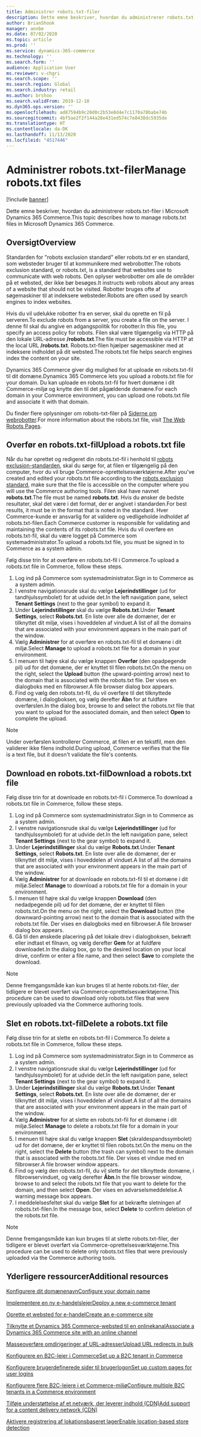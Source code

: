 ```yaml
---
title: Administrer robots.txt-filer
description: Dette emne beskriver, hvordan du administrerer robots.txt-filer i Microsoft Dynamics 365 Commerce.
author: BrianShook
manager: annbe
ms.date: 07/02/2020
ms.topic: article
ms.prod: ''
ms.service: dynamics-365-commerce
ms.technology: ''
ms.search.form: ''
audience: Application User
ms.reviewer: v-chgri
ms.search.scope: ''
ms.search.region: Global
ms.search.industry: retail
ms.author: brshoo
ms.search.validFrom: 2019-12-18
ms.dyn365.ops.version: ''
ms.openlocfilehash: ad87594b9c20d0c2b53e8d4e7c1170a78babe74b
ms.sourcegitcommit: 4bf5ae2f2f144a28e431ed574c7e8438dc5935de
ms.translationtype: HT
ms.contentlocale: da-DK
ms.lasthandoff: 11/13/2020
ms.locfileid: "4517446"
---
```

# <a name="manage-robotstxt-files"></a><span data-ttu-id="2b1b4-103">Administrer robots.txt-filer</span><span class="sxs-lookup"><span data-stu-id="2b1b4-103">Manage robots.txt files</span></span>


[!include [banner](includes/banner.md)]

<span data-ttu-id="2b1b4-104">Dette emne beskriver, hvordan du administrerer robots.txt-filer i Microsoft Dynamics 365 Commerce.</span><span class="sxs-lookup"><span data-stu-id="2b1b4-104">This topic describes how to manage robots.txt files in Microsoft Dynamics 365 Commerce.</span></span>

## <a name="overview"></a><span data-ttu-id="2b1b4-105">Oversigt</span><span class="sxs-lookup"><span data-stu-id="2b1b4-105">Overview</span></span>

<span data-ttu-id="2b1b4-106">Standarden for "robots exclusion standard" eller robots.txt er en standard, som websteder bruger til at kommunikere med webrobotter.</span><span class="sxs-lookup"><span data-stu-id="2b1b4-106">The robots exclusion standard, or robots.txt, is a standard that websites use to communicate with web robots.</span></span> <span data-ttu-id="2b1b4-107">Den oplyser webrobotter om alle de områder på et websted, der ikke bør besøges.</span><span class="sxs-lookup"><span data-stu-id="2b1b4-107">It instructs web robots about any areas of a website that should not be visited.</span></span> <span data-ttu-id="2b1b4-108">Robotter bruges ofte af søgemaskiner til at indeksere websteder.</span><span class="sxs-lookup"><span data-stu-id="2b1b4-108">Robots are often used by search engines to index websites.</span></span>

<span data-ttu-id="2b1b4-109">Hvis du vil udelukke robotter fra en server, skal du oprette en fil på serveren.</span><span class="sxs-lookup"><span data-stu-id="2b1b4-109">To exclude robots from a server, you create a file on the server.</span></span> <span data-ttu-id="2b1b4-110">I denne fil skal du angive en adgangspolitik for robotter.</span><span class="sxs-lookup"><span data-stu-id="2b1b4-110">In this file, you specify an access policy for robots.</span></span> <span data-ttu-id="2b1b4-111">Filen skal være tilgængelig via HTTP på den lokale URL-adresse **/robots.txt**.</span><span class="sxs-lookup"><span data-stu-id="2b1b4-111">The file must be accessible via HTTP at the local URL **/robots.txt**.</span></span> <span data-ttu-id="2b1b4-112">Robots.txt-filen hjælper søgemaskiner med at indeksere indholdet på dit websted.</span><span class="sxs-lookup"><span data-stu-id="2b1b4-112">The robots.txt file helps search engines index the content on your site.</span></span>

<span data-ttu-id="2b1b4-113">Dynamics 365 Commerce giver dig mulighed for at uploade en robots.txt-fil til dit domæne.</span><span class="sxs-lookup"><span data-stu-id="2b1b4-113">Dynamics 365 Commerce lets you upload a robots.txt file for your domain.</span></span> <span data-ttu-id="2b1b4-114">Du kan uploade en robots.txt-fil for hvert domæne i dit Commerce-miljø og knytte den til det pågældende domæne.</span><span class="sxs-lookup"><span data-stu-id="2b1b4-114">For each domain in your Commerce environment, you can upload one robots.txt file and associate it with that domain.</span></span>

<span data-ttu-id="2b1b4-115">Du finder flere oplysninger om robots-txt-filer på [Siderne om webrobotter](https://www.robotstxt.org/).</span><span class="sxs-lookup"><span data-stu-id="2b1b4-115">For more information about the robots.txt file, visit [The Web Robots Pages](https://www.robotstxt.org/).</span></span>

## <a name="upload-a-robotstxt-file"></a><span data-ttu-id="2b1b4-116">Overfør en robots.txt-fil</span><span class="sxs-lookup"><span data-stu-id="2b1b4-116">Upload a robots.txt file</span></span>

<span data-ttu-id="2b1b4-117">Når du har oprettet og redigeret din robots.txt-fil i henhold til [robots exclusion-standarden](https://www.robotstxt.org/orig.html), skal du sørge for, at filen er tilgængelig på den computer, hvor du vil bruge Commerce-oprettelsesværktøjerne.</span><span class="sxs-lookup"><span data-stu-id="2b1b4-117">After you've created and edited your robots.txt file according to the [robots exclusion standard](https://www.robotstxt.org/orig.html), make sure that the file is accessible on the computer where you will use the Commerce authoring tools.</span></span> <span data-ttu-id="2b1b4-118">Filen skal have navnet **robots.txt**.</span><span class="sxs-lookup"><span data-stu-id="2b1b4-118">The file must be named **robots.txt**.</span></span> <span data-ttu-id="2b1b4-119">Hvis du ønsker de bedste resultater, skal det være i det format, der er angivet i standarden.</span><span class="sxs-lookup"><span data-stu-id="2b1b4-119">For best results, it must be in the format that is noted in the standard.</span></span> <span data-ttu-id="2b1b4-120">Hver Commerce-kunde er ansvarlig for at validere og vedligeholde indholdet af robots.txt-filen.</span><span class="sxs-lookup"><span data-stu-id="2b1b4-120">Each Commerce customer is responsible for validating and maintaining the contents of its robots.txt file.</span></span> <span data-ttu-id="2b1b4-121">Hvis du vil overføre en robots.txt-fil, skal du være logget på Commerce som systemadministrator.</span><span class="sxs-lookup"><span data-stu-id="2b1b4-121">To upload a robots.txt file, you must be signed in to Commerce as a system admin.</span></span>

<span data-ttu-id="2b1b4-122">Følg disse trin for at overføre en robots.txt-fil i Commerce.</span><span class="sxs-lookup"><span data-stu-id="2b1b4-122">To upload a robots.txt file in Commerce, follow these steps.</span></span>

1. <span data-ttu-id="2b1b4-123">Log ind på Commerce som systemadministrator.</span><span class="sxs-lookup"><span data-stu-id="2b1b4-123">Sign in to Commerce as a system admin.</span></span>
2. <span data-ttu-id="2b1b4-124">I venstre navigationsrude skal du vælge **Lejerindstillinger** (ud for tandhjulssymbolet) for at udvide det.</span><span class="sxs-lookup"><span data-stu-id="2b1b4-124">In the left navigation pane, select **Tenant Settings** (next to the gear symbol) to expand it.</span></span>
3. <span data-ttu-id="2b1b4-125">Under **Lejerindstillinger** skal du vælge **Robots.txt**.</span><span class="sxs-lookup"><span data-stu-id="2b1b4-125">Under **Tenant Settings**, select **Robots.txt**.</span></span> <span data-ttu-id="2b1b4-126">En liste over alle de domæner, der er tilknyttet dit miljø, vises i hoveddelen af vinduet.</span><span class="sxs-lookup"><span data-stu-id="2b1b4-126">A list of all the domains that are associated with your environment appears in the main part of the window.</span></span>
4. <span data-ttu-id="2b1b4-127">Vælg **Administrer** for at overføre en robots.txt-fil til et domæne i dit miljø.</span><span class="sxs-lookup"><span data-stu-id="2b1b4-127">Select **Manage** to upload a robots.txt file for a domain in your environment.</span></span>
5. <span data-ttu-id="2b1b4-128">I menuen til højre skal du vælge knappen **Overfør** (den opadpegende pil) ud for det domæne, der er knyttet til filen robots.txt.</span><span class="sxs-lookup"><span data-stu-id="2b1b4-128">On the menu on the right, select the **Upload** button (the upward-pointing arrow) next to the domain that is associated with the robots.txt file.</span></span> <span data-ttu-id="2b1b4-129">Der vises en dialogboks med en filbrowser.</span><span class="sxs-lookup"><span data-stu-id="2b1b4-129">A file browser dialog box appears.</span></span>
6. <span data-ttu-id="2b1b4-130">Find og vælg den robots.txt-fil, du vil overføre til det tilknyttede domæne, i dialogboksen, og vælg derefter **Åbn** for at fuldføre overførslen.</span><span class="sxs-lookup"><span data-stu-id="2b1b4-130">In the dialog box, browse to and select the robots.txt file that you want to upload for the associated domain, and then select **Open** to complete the upload.</span></span>

> [!NOTE] 
> <span data-ttu-id="2b1b4-131">Under overførslen kontrollerer Commerce, at filen er en tekstfil, men den validerer ikke filens indhold.</span><span class="sxs-lookup"><span data-stu-id="2b1b4-131">During upload, Commerce verifies that the file is a text file, but it doesn't validate the file's contents.</span></span>

## <a name="download-a-robotstxt-file"></a><span data-ttu-id="2b1b4-132">Download en robots.txt-fil</span><span class="sxs-lookup"><span data-stu-id="2b1b4-132">Download a robots.txt file</span></span>

<span data-ttu-id="2b1b4-133">Følg disse trin for at downloade en robots.txt-fil i Commerce.</span><span class="sxs-lookup"><span data-stu-id="2b1b4-133">To download a robots.txt file in Commerce, follow these steps.</span></span>

1. <span data-ttu-id="2b1b4-134">Log ind på Commerce som systemadministrator.</span><span class="sxs-lookup"><span data-stu-id="2b1b4-134">Sign in to Commerce as a system admin.</span></span>
2. <span data-ttu-id="2b1b4-135">I venstre navigationsrude skal du vælge **Lejerindstillinger** (ud for tandhjulssymbolet) for at udvide det.</span><span class="sxs-lookup"><span data-stu-id="2b1b4-135">In the left navigation pane, select **Tenant Settings** (next to the gear symbol) to expand it.</span></span>
3. <span data-ttu-id="2b1b4-136">Under **Lejerindstillinger** skal du vælge **Robots.txt**.</span><span class="sxs-lookup"><span data-stu-id="2b1b4-136">Under **Tenant Settings**, select **Robots.txt**.</span></span> <span data-ttu-id="2b1b4-137">En liste over alle de domæner, der er tilknyttet dit miljø, vises i hoveddelen af vinduet.</span><span class="sxs-lookup"><span data-stu-id="2b1b4-137">A list of all the domains that are associated with your environment appears in the main part of the window.</span></span>
4. <span data-ttu-id="2b1b4-138">Vælg **Administrer** for at downloade en robots.txt-fil til et domæne i dit miljø.</span><span class="sxs-lookup"><span data-stu-id="2b1b4-138">Select **Manage** to download a robots.txt file for a domain in your environment.</span></span>
5. <span data-ttu-id="2b1b4-139">I menuen til højre skal du vælge knappen **Download** (den nedadpegende pil) ud for det domæne, der er knyttet til filen robots.txt.</span><span class="sxs-lookup"><span data-stu-id="2b1b4-139">On the menu on the right, select the **Download** button (the downward-pointing arrow) next to the domain that is associated with the robots.txt file.</span></span> <span data-ttu-id="2b1b4-140">Der vises en dialogboks med en filbrowser.</span><span class="sxs-lookup"><span data-stu-id="2b1b4-140">A file browser dialog box appears.</span></span>
6. <span data-ttu-id="2b1b4-141">Gå til den ønskede placering på det lokale drev i dialogboksen, bekræft eller indtast et filnavn, og vælg derefter **Gem** for at fuldføre downloadet.</span><span class="sxs-lookup"><span data-stu-id="2b1b4-141">In the dialog box, go to the desired location on your local drive, confirm or enter a file name, and then select **Save** to complete the download.</span></span>

> [!NOTE]
> <span data-ttu-id="2b1b4-142">Denne fremgangsmåde kan kun bruges til at hente robots.txt-filer, der tidligere er blevet overført via Commerce-oprettelsesværktøjerne.</span><span class="sxs-lookup"><span data-stu-id="2b1b4-142">This procedure can be used to download only robots.txt files that were previously uploaded via the Commerce authoring tools.</span></span>

## <a name="delete-a-robotstxt-file"></a><span data-ttu-id="2b1b4-143">Slet en robots.txt-fil</span><span class="sxs-lookup"><span data-stu-id="2b1b4-143">Delete a robots.txt file</span></span>

<span data-ttu-id="2b1b4-144">Følg disse trin for at slette en robots.txt-fil i Commerce.</span><span class="sxs-lookup"><span data-stu-id="2b1b4-144">To delete a robots.txt file in Commerce, follow these steps.</span></span>

1. <span data-ttu-id="2b1b4-145">Log ind på Commerce som systemadministrator.</span><span class="sxs-lookup"><span data-stu-id="2b1b4-145">Sign in to Commerce as a system admin.</span></span>
2. <span data-ttu-id="2b1b4-146">I venstre navigationsrude skal du vælge **Lejerindstillinger** (ud for tandhjulssymbolet) for at udvide det.</span><span class="sxs-lookup"><span data-stu-id="2b1b4-146">In the left navigation pane, select **Tenant Settings** (next to the gear symbol) to expand it.</span></span>
3. <span data-ttu-id="2b1b4-147">Under **Lejerindstillinger** skal du vælge **Robots.txt**.</span><span class="sxs-lookup"><span data-stu-id="2b1b4-147">Under **Tenant Settings**, select **Robots.txt**.</span></span> <span data-ttu-id="2b1b4-148">En liste over alle de domæner, der er tilknyttet dit miljø, vises i hoveddelen af vinduet.</span><span class="sxs-lookup"><span data-stu-id="2b1b4-148">A list of all the domains that are associated with your environment appears in the main part of the window.</span></span>
4. <span data-ttu-id="2b1b4-149">Vælg **Administrer** for at slette en robots.txt-fil for et domæne i dit miljø.</span><span class="sxs-lookup"><span data-stu-id="2b1b4-149">Select **Manage** to delete a robots.txt file for a domain in your environment.</span></span>
5. <span data-ttu-id="2b1b4-150">I menuen til højre skal du vælge knappen **Slet** (skraldespandssymbolet) ud for det domæne, der er knyttet til filen robots.txt.</span><span class="sxs-lookup"><span data-stu-id="2b1b4-150">On the menu on the right, select the **Delete** button (the trash can symbol) next to the domain that is associated with the robots.txt file.</span></span> <span data-ttu-id="2b1b4-151">Der vises et vindue med en filbrowser.</span><span class="sxs-lookup"><span data-stu-id="2b1b4-151">A file browser window appears.</span></span>
6. <span data-ttu-id="2b1b4-152">Find og vælg den robots.txt-fil, du vil slette for det tilknyttede domæne, i filbrowservinduet, og vælg derefter **Åbn**.</span><span class="sxs-lookup"><span data-stu-id="2b1b4-152">In the file browser window, browse to and select the robots.txt file that you want to delete for the domain, and then select **Open**.</span></span> <span data-ttu-id="2b1b4-153">Der vises en advarselsmeddelelse.</span><span class="sxs-lookup"><span data-stu-id="2b1b4-153">A warning message box appears.</span></span>
7. <span data-ttu-id="2b1b4-154">I meddelelsesfeltet skal du vælge **Slet** for at bekræfte sletningen af robots.txt-filen.</span><span class="sxs-lookup"><span data-stu-id="2b1b4-154">In the message box, select **Delete** to confirm deletion of the robots.txt file.</span></span>

> [!NOTE] 
> <span data-ttu-id="2b1b4-155">Denne fremgangsmåde kan kun bruges til at slette robots.txt-filer, der tidligere er blevet overført via Commerce-oprettelsesværktøjerne.</span><span class="sxs-lookup"><span data-stu-id="2b1b4-155">This procedure can be used to delete only robots.txt files that were previously uploaded via the Commerce authoring tools.</span></span>

## <a name="additional-resources"></a><span data-ttu-id="2b1b4-156">Yderligere ressourcer</span><span class="sxs-lookup"><span data-stu-id="2b1b4-156">Additional resources</span></span>

[<span data-ttu-id="2b1b4-157">Konfigurere dit domænenavn</span><span class="sxs-lookup"><span data-stu-id="2b1b4-157">Configure your domain name</span></span>](configure-your-domain-name.md)

[<span data-ttu-id="2b1b4-158">Implementere en ny e-handelslejer</span><span class="sxs-lookup"><span data-stu-id="2b1b4-158">Deploy a new e-commerce tenant</span></span>](deploy-ecommerce-site.md)

[<span data-ttu-id="2b1b4-159">Oprette et websted for e-handel</span><span class="sxs-lookup"><span data-stu-id="2b1b4-159">Create an e-commerce site</span></span>](create-ecommerce-site.md)

[<span data-ttu-id="2b1b4-160">Tilknytte et Dynamics 365 Commerce-websted til en onlinekanal</span><span class="sxs-lookup"><span data-stu-id="2b1b4-160">Associate a Dynamics 365 Commerce site with an online channel</span></span>](associate-site-online-store.md)

[<span data-ttu-id="2b1b4-161">Masseoverføre omdirigeringer af URL-adresser</span><span class="sxs-lookup"><span data-stu-id="2b1b4-161">Upload URL redirects in bulk</span></span>](upload-bulk-redirects.md)

[<span data-ttu-id="2b1b4-162">Konfigurere en B2C-lejer i Commerce</span><span class="sxs-lookup"><span data-stu-id="2b1b4-162">Set up a B2C tenant in Commerce</span></span>](set-up-B2C-tenant.md)

[<span data-ttu-id="2b1b4-163">Konfigurere brugerdefinerede sider til brugerlogon</span><span class="sxs-lookup"><span data-stu-id="2b1b4-163">Set up custom pages for user logins</span></span>](custom-pages-user-logins.md)

[<span data-ttu-id="2b1b4-164">Konfigurere flere B2C-lejere i et Commerce-miljø</span><span class="sxs-lookup"><span data-stu-id="2b1b4-164">Configure multiple B2C tenants in a Commerce environment</span></span>](configure-multi-B2C-tenants.md)

[<span data-ttu-id="2b1b4-165">Tilføje understøttelse af et netværk, der leverer indhold (CDN)</span><span class="sxs-lookup"><span data-stu-id="2b1b4-165">Add support for a content delivery network (CDN)</span></span>](add-cdn-support.md)

[<span data-ttu-id="2b1b4-166">Aktivere registrering af lokationsbaseret lager</span><span class="sxs-lookup"><span data-stu-id="2b1b4-166">Enable location-based store detection</span></span>](enable-store-detection.md)
